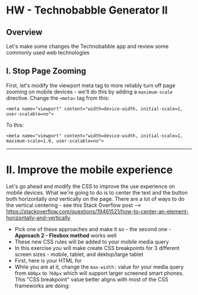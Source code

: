 # HW - Technobabble Generator II

## Overview

Let's make some changes the Technobabble app and review some commonly used web technologies

## I. Stop Page Zooming

First, let's modify the viewport meta tag to more reliably turn off page zooming on mobile devices - we'll do this by adding a `maximum-scale` directive. Change the `<meta>` tag from this:

`<meta name="viewport" content="width=device-width, initial-scale=1, user-scalable=no">`

To this:

`<meta name="viewport" content="width=device-width, initial-scale=1, maximum-scale=1.0, user-scalable=no">`

<hr>

# II. Improve the mobile experience

Let's go ahead and modify the CSS to improve the use experience on mobile devices. What we're going to do is to center the text and the button both horizontally *and* vertically on the page. There are a lot of ways to do the vertical centering - see this Stack Overflow post --> https://stackoverflow.com/questions/19461521/how-to-center-an-element-horizontally-and-vertically

- Pick one of these approaches and make it so - the second one - **Approach 2 - Flexbox method** works well
- These new CSS rules will be added to your mobile media query
- In this exercise you will make create CSS breakpoints for 3 different screen sizes - mobile, tablet, and dektop/large tablet
- First, here is your HTML for 
- While you are at it, change the `max-width:` value for your media query from `600px` to `768px` which will support larger screened smart phones. This "CSS breakpoint" value better aligns with most of the CSS frameworks are doing:  
